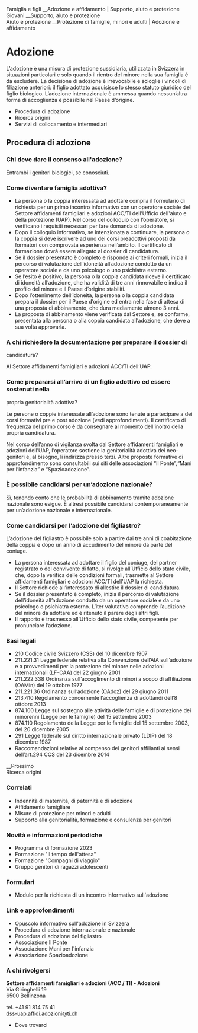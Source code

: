 Famiglia e figli __Adozione e affidamento | Supporto, aiuto e protezione  
Giovani __Supporto, aiuto e protezione  
Aiuto e protezione __Protezione di famiglie, minori e adulti | Adozione e
affidamento  

#  Adozione

L’adozione è una misura di protezione sussidiaria, utilizzata in Svizzera in
situazioni particolari e solo quando il rientro del minore nella sua famiglia
è da escludere. La decisione di adozione è irrevocabile e scioglie i vincoli
di filiazione anteriori: il figlio adottato acquisisce lo stesso statuto
giuridico del figlio biologico. L’adozione internazionale è ammessa quando
nessun’altra forma di accoglienza è possibile nel Paese d’origine.

  * Procedura di adozione
  * Ricerca origini
  * Servizi di collocamento e intermediari

##  Procedura di adozione

### Chi deve dare il consenso all'adozione?

Entrambi i genitori biologici, se conosciuti.

### Come diventare famiglia adottiva?

  * La persona o la coppia interessata ad adottare compila il formulario di richiesta per un primo incontro informativo con un operatore sociale del Settore affidamenti famigliari e adozioni ACC/TI dell’Ufficio dell'aiuto e della protezione (UAP). Nel corso del colloquio con l’operatore, si verificano i requisiti necessari per fare domanda di adozione.
  * Dopo il colloquio informativo, se intenzionata a continuare, la persona o la coppia si deve iscrivere ad uno dei corsi preadottivi proposti da formatori con comprovata esperienza nell’ambito. Il certificato di formazione dovrà essere allegato al dossier di candidatura.
  * Se il dossier presentato è completo e risponde ai criteri formali, inizia il percorso di valutazione dell’idoneità all’adozione condotto da un operatore sociale e da uno psicologo o uno psichiatra esterno.
  * Se l’esito è positivo, la persona o la coppia candidata riceve il certificato di idoneità all’adozione, che ha validità di tre anni rinnovabile e indica il profilo del minore e il Paese d’origine stabiliti.
  * Dopo l’ottenimento dell’idoneità, la persona o la coppia candidata prepara il dossier per il Paese d’origine ed entra nella fase di attesa di una proposta di abbinamento, che dura mediamente almeno 3 anni.
  * La proposta di abbinamento viene verificata dal Settore e, se conforme, presentata alla persona o alla coppia candidata all’adozione, che deve a sua volta approvarla.

### A chi richiedere la documentazione per preparare il dossier di
candidatura?

Al Settore affidamenti famigliari e adozioni ACC/TI dell’UAP.

### Come prepararsi all’arrivo di un figlio adottivo ed essere sostenuti nella
propria genitorialità adottiva?

Le persone o coppie interessate all’adozione sono tenute a partecipare a dei
corsi formativi pre e post adozione (vedi approfondimenti). Il certificato di
frequenza del primo corso è da consegnare al momento dell'inoltro della
propria candidatura.

Nel corso dell’anno di vigilanza svolta dal Settore affidamenti famigliari e
adozioni dell’UAP, l’operatore sostiene la genitorialità adottiva dei neo-
genitori e, al bisogno, li indirizza presso terzi. Altre proposte formative di
approfondimento sono consultabili sui siti delle associazioni “Il Ponte”,“Mani
per l’infanzia” e “Spazioadozione”.

### È possibile candidarsi per un’adozione nazionale?

Sì, tenendo conto che le probabilità di abbinamento tramite adozione nazionale
sono esigue. È altresì possibile candidarsi contemporaneamente per un’adozione
nazionale e internazionale.

### Come candidarsi per l’adozione del figliastro?

L’adozione del figliastro è possibile solo a partire dai tre anni di
coabitazione della coppia e dopo un anno di accudimento del minore da parte
del coniuge.

  * La persona interessata ad adottare il figlio del coniuge, del partner registrato o del convivente di fatto, si rivolge all’Ufficio dello stato civile, che, dopo la verifica delle condizioni formali, trasmette al Settore affidamenti famigliari e adozioni ACC/TI dell’UAP la richiesta.
  * Il Settore richiede all’interessato di allestire il dossier di candidatura.
  * Se il dossier presentato è completo, inizia il percorso di valutazione dell’idoneità all’adozione condotto da un operatore sociale e da uno psicologo o psichiatra esterno. L’iter valutativo comprende l’audizione del minore da adottare ed è ritenuto il parere degli altri figli.
  * Il rapporto è trasmesso all’Ufficio dello stato civile, competente per pronunciare l’adozione.

### Basi legali

  * 210 Codice civile Svizzero (CSS) del 10 dicembre 1907
  * 211.221.31 Legge federale relativa alla Convenzione dell’AIA sull’adozione e a provvedimenti per la protezione del minore nelle adozioni internazionali (LF-CAA) del 22 giugno 2001
  * 211.222.338 Ordinanza sull’accoglimento di minori a scopo di affiliazione (OAMin) del 19 ottobre 1977
  * 211.221.36 Ordinanza sull’adozione (OAdoz) del 29 giugno 2011
  * 213.410 Regolamento concernente l’accoglienza di adottandi dell’8 ottobre 2013
  * 874.100 Legge sul sostegno alle attività delle famiglie e di protezione dei minorenni (Legge per le famiglie) del 15 settembre 2003
  * 874.110 Regolamento della Legge per le famiglie del 15 settembre 2003, del 20 dicembre 2005
  * 291 Legge federale sul diritto internazionale privato (LDIP) del 18 dicembre 1987
  * Raccomandazioni relative al compenso dei genitori affilianti ai sensi dell’art.294 CCS del 23 dicembre 2014

__Prossimo  
Ricerca origini

### Correlati

  * Indennità di maternità, di paternità e di adozione
  * Affidamento famigliare
  * Misure di protezione per minori e adulti
  * Supporto alla genitorialità, formazione e consulenza per genitori

### Novità e informazioni periodiche

  * Programma di formazione 2023
  * Formazione "Il tempo dell'attesa"
  * Formazione "Compagni di viaggio"
  * Gruppo genitori di ragazzi adolescenti

### Formulari

  * Modulo per la richiesta di un incontro informativo sull'adozione

### Link e approfondimenti

  * Opuscolo informativo sull'adozione in Svizzera
  * Procedura di adozione internazionale e nazionale
  * Procedura di adozione del figliastro
  * Associazione Il Ponte
  * Associazione Mani per l'infanzia
  * Associazione Spazioadozione

### A chi rivolgersi

**Settore affidamenti famigliari e adozioni (ACC / TI) - Adozioni**  
Via Giringhelli 19  
6500 Bellinzona

tel. +41 91 814 75 41  
dss-uap.affidi.adozioni@ti.ch

  * Dove trovarci

